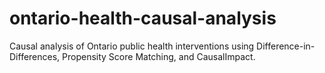 # ontario-health-causal-analysis
Causal analysis of Ontario public health interventions using Difference-in-Differences, Propensity Score Matching, and CausalImpact.

